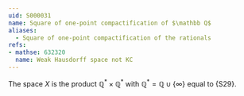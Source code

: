 ```yaml
---
uid: S000031
name: Square of one-point compactification of $\mathbb Q$
aliases:
  - Square of one-point compactification of the rationals
refs:
- mathse: 632320
  name: Weak Hausdorff space not KC
---
```


The space $X$ is the product $\mathbb Q^*\times \mathbb Q^*$ with $\mathbb Q^*=\mathbb Q\cup\{\infty\}$ equal to {S29}.
